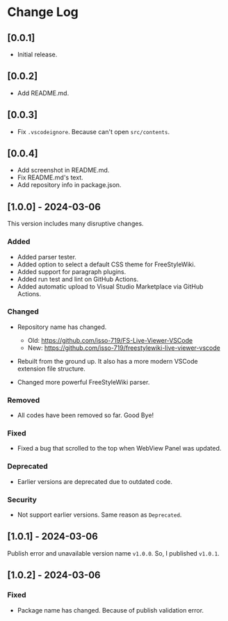 # Change Log

## [0.0.1]

- Initial release.

## [0.0.2]

- Add README.md.

## [0.0.3]

- Fix `.vscodeignore`. Because can't open `src/contents`.

## [0.0.4]

- Add screenshot in README.md.
- Fix README.md's text.
- Add repository info in package.json.

## [1.0.0] - 2024-03-06

This version includes many disruptive changes.

### Added

- Added parser tester.
- Added option to select a default CSS theme for FreeStyleWiki.
- Added support for paragraph plugins.
- Added run test and lint on GitHub Actions.
- Added automatic upload to Visual Studio Marketplace via GitHub Actions.

### Changed

- Repository name has changed.
  - Old: https://github.com/isso-719/FS-Live-Viewer-VSCode
  - New: https://github.com/isso-719/freestylewiki-live-viewer-vscode

- Rebuilt from the ground up. It also has a more modern VSCode extension file structure.

- Changed more powerful FreeStyleWiki parser.

### Removed

- All codes have been removed so far. Good Bye!

### Fixed

- Fixed a bug that scrolled to the top when WebView Panel was updated.

### Deprecated

- Earlier versions are deprecated due to outdated code.

### Security

- Not support earlier versions. Same reason as `Deprecated`.

## [1.0.1] - 2024-03-06

Publish error and unavailable version name `v1.0.0`. So, I published `v1.0.1`.

## [1.0.2] - 2024-03-06

### Fixed

- Package name has changed. Because of publish validation error.
